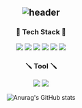 <div align="center">

![header](https://capsule-render.vercel.app/api?type=Waving&color=0:9BB8FC,100:72FCEF&height=300&section=header&text=KimLineless&fontsize=70)
---
<h3 align='center'>🧩 Tech Stack 🧩</h3>
<p align='center'>
<img src="https://img.shields.io/badge/HTML5-E34F26?style=flat-square&logo=HTML5&logoColor=white" />
<img src="https://img.shields.io/badge/CSS3-1572B6?style=flat-square&logo=CSS3&logoColor=white" />
<img src="https://img.shields.io/badge/JavaScript-F7DF1E?style=flat-square&logo=JavaScript&logoColor=white" />
<img src="https://img.shields.io/badge/React-61DAFB?style=flat-square&logo=React&logoColor=white" />
<img src="https://img.shields.io/badge/Three.js-000000?style=flat-square&logo=Three.js&logoColor=white" />
<img src="https://img.shields.io/badge/Webpack-8DD6F9?style=flat-square&logo=Webpack&logoColor=white" />
</p>

<h3 align='center'>🪛 Tool 🪛</h3>
<p align='center'>
<img src="https://img.shields.io/badge/Git-F05032?style=flat-square&logo=Git&logoColor=white" />
<img src="https://img.shields.io/badge/GitHub-181717?style=flat-square&logo=GitHub&logoColor=white" />
</p>


![Anurag's GitHub stats](https://github-readme-stats.vercel.app/api?username=KimLineless&show_icons=true&theme=radical)

</div>
